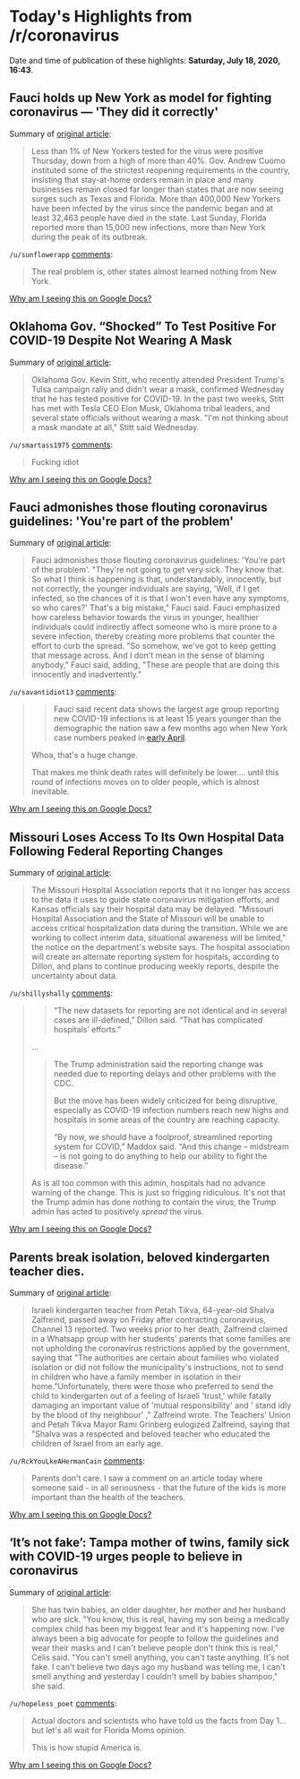 # Today's Highlights from /r/coronavirus

Date and time of publication of these highlights: **Saturday, July 18, 2020, 16:43**.

## Fauci holds up New York as model for fighting coronavirus — 'They did it correctly'

Summary of [original article](https://www.cnbc.com/2020/07/18/fauci-holds-up-new-york-as-model-for-fighting-coronavirus-they-did-it-correctly.html):

> Less than 1% of New Yorkers tested for the virus were positive Thursday, down from a high of more than 40%. Gov. Andrew Cuomo instituted some of the strictest reopening requirements in the country, insisting that stay-at-home orders remain in place and many businesses remain closed far longer than states that are now seeing surges such as Texas and Florida. More than 400,000 New Yorkers have been infected by the virus since the pandemic began and at least 32,463 people have died in the state. Last Sunday, Florida reported more than 15,000 new infections, more than New York during the peak of its outbreak.

`/u/sunflowerapp` [comments](https://www.reddit.com/r/Coronavirus/comments/htiche/fauci_holds_up_new_york_as_model_for_fighting/):

> The real problem is, other states almost learned nothing from New York.

[Why am I seeing this on Google Docs?](https://docs.google.com/document/d/1Dc6We63vOXIZsc0op-Bt4abqkYjXzOigalQqFxmvvbM/edit?usp=sharing)

## Oklahoma Gov. “Shocked” To Test Positive For COVID-19 Despite Not Wearing A Mask

Summary of [original article](https://nowthisnews.com/news/oklahoma-gov-kevin-stitt-shocked-to-test-positive-for-covid-19-despite-not-wearing-a-mask):

> Oklahoma Gov. Kevin Stitt, who recently attended President Trump's Tulsa campaign rally and didn't wear a mask, confirmed Wednesday that he has tested positive for COVID-19. In the past two weeks, Stitt has met with Tesla CEO Elon Musk, Oklahoma tribal leaders, and several state officials without wearing a mask. "I'm not thinking about a mask mandate at all," Stitt said Wednesday.

`/u/smartass1975` [comments](https://www.reddit.com/r/Coronavirus/comments/htn7c7/oklahoma_gov_shocked_to_test_positive_for_covid19/):

> Fucking idiot

[Why am I seeing this on Google Docs?](https://docs.google.com/document/d/1Dc6We63vOXIZsc0op-Bt4abqkYjXzOigalQqFxmvvbM/edit?usp=sharing)

## Fauci admonishes those flouting coronavirus guidelines: 'You're part of the problem'

Summary of [original article](https://www.msn.com/en-us/news/politics/fauci-admonishes-those-flouting-coronavirus-guidelines-you-re-part-of-the-problem/ar-BB16Uk6l?li=BBnbcA1):

> Fauci admonishes those flouting coronavirus guidelines: 'You're part of the problem'. "They're not going to get very sick. They know that. So what I think is happening is that, understandably, innocently, but not correctly, the younger individuals are saying, 'Well, if I get infected, so the chances of it is that I won't even have any symptoms, so who cares?' That's a big mistake," Fauci said. Fauci emphasized how careless behavior towards the virus in younger, healthier individuals could indirectly affect someone who is more prone to a severe infection, thereby creating more problems that counter the effort to curb the spread. "So somehow, we've got to keep getting that message across. And I don't mean in the sense of blaming anybody," Fauci said, adding, "These are people that are doing this innocently and inadvertently."

`/u/savantidiot13` [comments](https://www.reddit.com/r/Coronavirus/comments/htk3x8/fauci_admonishes_those_flouting_coronavirus/):

> > Fauci said recent data shows the largest age group reporting new COVID-19 infections is at least 15 years younger than the demographic the nation saw a few months ago when New York case numbers peaked in [early April](https://www1.nyc.gov/site/doh/covid/covid-19-data.page).
> 
> Whoa, that's a huge change. 
> 
> That makes me think death rates will definitely be lower.... until this round of infections moves on to older people, which is almost inevitable.

[Why am I seeing this on Google Docs?](https://docs.google.com/document/d/1Dc6We63vOXIZsc0op-Bt4abqkYjXzOigalQqFxmvvbM/edit?usp=sharing)

## Missouri Loses Access To Its Own Hospital Data Following Federal Reporting Changes

Summary of [original article](https://news.stlpublicradio.org/post/missouri-loses-access-its-own-hospital-data-following-federal-reporting-changes):

> The Missouri Hospital Association reports that it no longer has access to the data it uses to guide state coronavirus mitigation efforts, and Kansas officials say their hospital data may be delayed. "Missouri Hospital Association and the State of Missouri will be unable to access critical hospitalization data during the transition. While we are working to collect interim data, situational awareness will be limited," the notice on the department's website says. The hospital association will create an alternate reporting system for hospitals, according to Dillon, and plans to continue producing weekly reports, despite the uncertainty about data.

`/u/shillyshally` [comments](https://www.reddit.com/r/Coronavirus/comments/htg7g5/missouri_loses_access_to_its_own_hospital_data/):

> > “The new datasets for reporting are not identical and in several cases are ill-defined,” Dillon said. “That has complicated hospitals’ efforts.”
> 
> ...
> 
> > The Trump administration said the reporting change was needed due to reporting delays and other problems with the CDC.
> > 
> > But the move has been widely criticized for being disruptive, especially as COVID-19 infection numbers reach new highs and hospitals in some areas of the country are reaching capacity.
> > 
> > “By now, we should have a foolproof, streamlined reporting system for COVID,” Maddox said. “And this change – midstream – is not going to do anything to help our ability to fight the disease.”
> 
> As is all too common with this admin, hospitals had no advance warning of the change. This is just so frigging ridiculous. It's not that the Trump admin has done nothing to contain the virus, the Trump admin has acted to positively *spread*  the virus.

[Why am I seeing this on Google Docs?](https://docs.google.com/document/d/1Dc6We63vOXIZsc0op-Bt4abqkYjXzOigalQqFxmvvbM/edit?usp=sharing)

## Parents break isolation, beloved kindergarten teacher dies.

Summary of [original article](https://www.jpost.com/israel-news/teacher-blames-parents-for-breaking-covid-19-restrictions-dies-of-virus-635481):

> Israeli kindergarten teacher from Petah Tikva, 64-year-old Shalva Zalfreind, passed away on Friday after contracting coronavirus, Channel 13 reported. Two weeks prior to her death, Zalfreind claimed in a Whatsapp group with her students' parents that some families are not upholding the coronavirus restrictions applied by the government, saying that "The authorities are certain about families who violated isolation or did not follow the municipality's instructions, not to send in children who have a family member in isolation in their home."Unfortunately, there were those who preferred to send the child to kindergarten out of a feeling of Israeli 'trust,' while fatally damaging an important value of 'mutual responsibility' and ' stand idly by the blood of thy neighbour' ," Zalfreind wrote. The Teachers' Union and Petah Tikva Mayor Rami Grinberg eulogized Zalfreind, saying that "Shalva was a respected and beloved teacher who educated the children of Israel from an early age.

`/u/RckYouLkeAHermanCain` [comments](https://www.reddit.com/r/Coronavirus/comments/htjcdn/parents_break_isolation_beloved_kindergarten/):

> Parents don't care. I saw a comment on an article today where someone said - in all seriousness - that the future of the kids is more important than the health of the teachers.

[Why am I seeing this on Google Docs?](https://docs.google.com/document/d/1Dc6We63vOXIZsc0op-Bt4abqkYjXzOigalQqFxmvvbM/edit?usp=sharing)

## ‘It’s not fake’: Tampa mother of twins, family sick with COVID-19 urges people to believe in coronavirus

Summary of [original article](https://www.wfla.com/news/local-news/its-not-fake-tampa-mother-of-twins-family-sick-with-covid-19-urges-people-to-believe-in-coronavirus/):

> She has twin babies, an older daughter, her mother and her husband who are sick. "You know, this is real, having my son being a medically complex child has been my biggest fear and it's happening now. I've always been a big advocate for people to follow the guidelines and wear their masks and I can't believe people don't think this is real," Celis said. "You can't smell anything, you can't taste anything. It's not fake. I can't believe two days ago my husband was telling me, I can't smell anything and yesterday I couldn't smell by babies shampoo," she said.

`/u/hopeless_poet` [comments](https://www.reddit.com/r/Coronavirus/comments/htf8ov/its_not_fake_tampa_mother_of_twins_family_sick/):

> Actual doctors and scientists who have told us the facts from Day 1... but let's all wait for Florida Moms opinion.
> 
> 
> This is how stupid America is.

[Why am I seeing this on Google Docs?](https://docs.google.com/document/d/1Dc6We63vOXIZsc0op-Bt4abqkYjXzOigalQqFxmvvbM/edit?usp=sharing)

